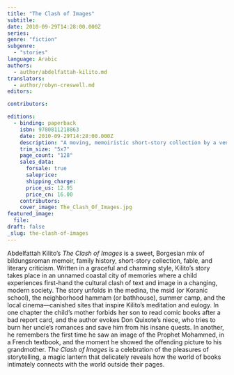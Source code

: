 ```yaml
---
title: "The Clash of Images"
subtitle:
date: 2010-09-29T14:28:00.000Z
series:
genre: "fiction"
subgenre:
  - "stories"
language: Arabic
authors:
  - author/abdelfattah-kilito.md
translators:
  - author/robyn-creswell.md
editors:

contributors:

editions:
  - binding: paperback
    isbn: 9780811218863
    date: 2010-09-29T14:28:00.000Z
    description: "A moving, memoiristic short-story collection by a venerated Moroccan writer about growing up during a time of cultural upheaval. "
    trim_size: "5x7"
    page_count: "128"
    sales_data:
      forsale: true
      saleprice:
      shipping_charge:
      price_us: 12.95
      price_cn: 16.00
    contributors:
    cover_image: The_Clash_Of_Images.jpg
featured_image:
  file:
draft: false
_slug: the-clash-of-images
---
```


Abdelfattah Kilito’s _The Clash of Images_ is a sweet, Borgesian mix of bildungsroman memoir, family history, short-story collection, fable, and literary criticism. Written in a graceful and charming style, Kilito’s story takes place in an unnamed coastal city of memories where a child experiences first-hand the cultural clash of text and image in a changing, modern society. The story unfolds in the medina, the msid (or Koranic school), the neighborhood hammam (or bathhouse), summer camp, and the local cinema––canished sites that inspire Kilito’s meditation and eulogy. In one chapter the child’s mother forbids her son to read comic books after a bad report card, and the author evokes Don Quixote’s niece, who tries to burn her uncle’s romances and save him from his insane quests. In another, he remembers the first time he saw an image of the Prophet Mohammed, in a French textbook, and the moment he showed the offending picture to his grandmother. _The Clash of Images_ is a celebration of the pleasures of storytelling, a magic lantern that delicately reveals how the world of books intimately connects with the world outside their pages.


